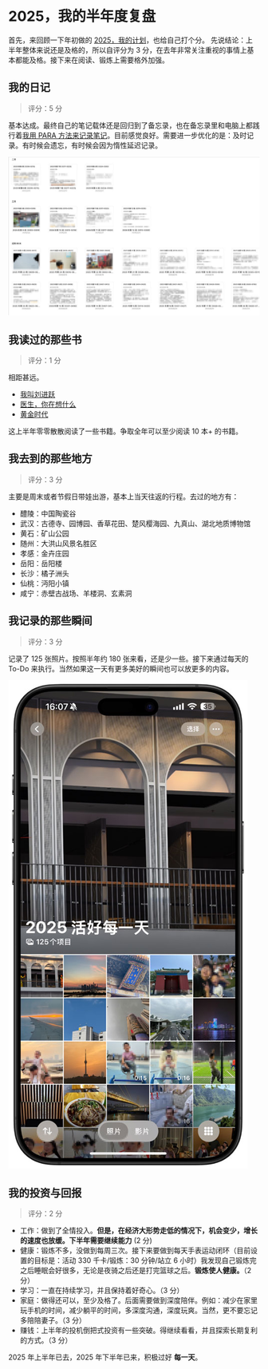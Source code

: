 # 2025，我的半年度复盘

首先，来回顾一下年初做的 [2025，我的计划](/Posts/2025/20250101_2025我的计划.md)，也给自己打个分。
先说结论：上半年整体来说还是及格的，所以自评分为 3 分，在去年非常关注重视的事情上基本都能及格。接下来在阅读、锻炼上需要格外加强。

## 我的日记

> 评分：5 分

基本达成。最终自己的笔记载体还是回归到了备忘录，也在备忘录里和电脑上都践行着[我用 PARA 方法来记录笔记](/Posts/2025/20250213_我用PARA方法来记录笔记.md)。目前感觉良好。需要进一步优化的是：及时记录。有时候会遗忘，有时候会因为惰性延迟记录。

![2025年上半年我的日记](/Static/Pics/2025/20250701_2025我的半年度复盘_1.jpg#center)

## 我读过的那些书

> 评分：1 分

相距甚远。

* [我叫刘进跃](https://book.douban.com/subject/36062391/)
* [医生，你在想什么](https://book.douban.com/subject/36392716/)
* [黄金时代](https://book.douban.com/subject/34947576/)

这上半年零零散散阅读了一些书籍。争取全年可以至少阅读 10 本+ 的书籍。


## 我去到的那些地方

> 评分：3 分

主要是周末或者节假日带娃出游，基本上当天往返的行程。去过的地方有：

* 醴陵：中国陶瓷谷
* 武汉：古德寺、园博园、香草花田、楚风樱海园、九真山、湖北地质博物馆
* 黄石：矿山公园
* 随州：大洪山风景名胜区
* 孝感：金卉庄园
* 岳阳：岳阳楼
* 长沙：橘子洲头
* 仙桃：沔阳小镇
* 咸宁：赤壁古战场、羊楼洞、玄素洞


## 我记录的那些瞬间

> 评分：3 分

记录了 125 张照片。按照半年约 180 张来看，还是少一些。接下来通过每天的 To-Do 来执行。当然如果这一天有更多美好的瞬间也可以放更多的内容。

![2025年上半年我记录的那些瞬间](/Static/Pics/2025/20250701_2025我的半年度复盘_2.jpg)


## 我的投资与回报

> 评分：2 分

* 工作：做到了全情投入。**但是，在经济大形势走低的情况下，机会变少，增长的速度也放缓。下半年需要继续能力** (2 分)
* 健康：锻炼不多，没做到每周三次。接下来要做到每天手表运动闭环（目前设置的目标是：活动 330 千卡/锻炼：30 分钟/站立 6 小时）我发现自己锻炼完之后睡眠会好很多，无论是夜骑之后还是打完篮球之后。**锻炼使人健康。**（2 分）
* 学习：一直在持续学习，并且保持着好奇心。（3 分）
* 家庭：做得还可以，至少及格了。后面需要做到深度陪伴。例如：减少在家里玩手机的时间，减少躺平的时间，多深度沟通，深度玩爽。当然，更不要忘记多陪陪妻子。（3 分）
* 赚钱：上半年的投机倒把式投资有一些突破。得继续看看，并且探索长期复利的方式。（3 分）

2025 年上半年已去，2025 年下半年已来，积极过好 **每一天**。